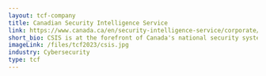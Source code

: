 ```yaml
---
layout: tcf-company
title: Canadian Security Intelligence Service 
link: https://www.canada.ca/en/security-intelligence-service/corporate/csis-jobs.html
short_bio: CSIS is at the forefront of Canada's national security system. Our role is to investigate activities suspected of constituting threats to the security of Canada and to report on these to the Government of Canada. We may also take measures to reduce threats to the security of Canada in accordance with well-defined legal requirements and Ministerial Direction.
imageLink: /files/tcf2023/csis.jpg
industry: Cybersecurity 
type: tcf
---
```

